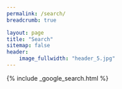 ```yaml
---
permalink: /search/
breadcrumb: true

layout: page
title: "Search"
sitemap: false
header:
    image_fullwidth: "header_5.jpg"
---
```


{% include _google_search.html %}
